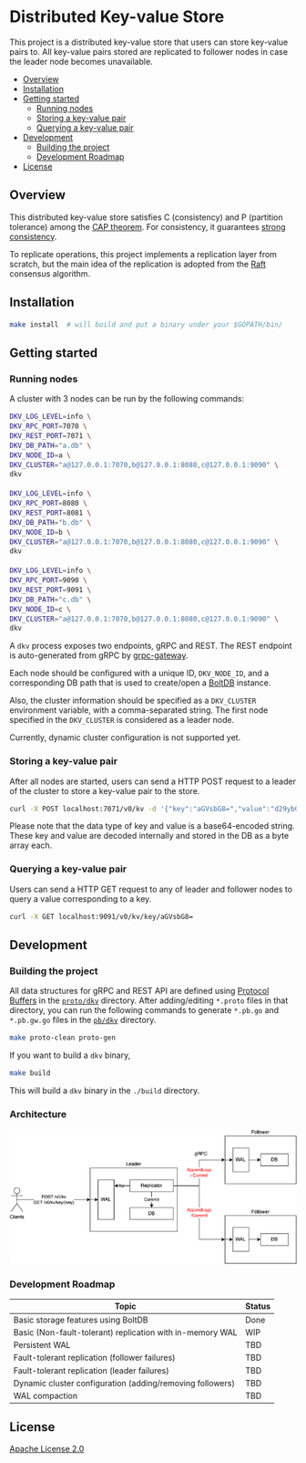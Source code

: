 # Distributed Key-value Store

This project is a distributed key-value store that users can store key-value pairs to.
All key-value pairs stored are replicated to follower nodes in case the leader node becomes unavailable.

* [Overview](#overview)
* [Installation](#installation)
* [Getting started](#getting-started)
    * [Running nodes](#running-nodes)
    * [Storing a key-value pair](#storing-a-key-value-pair)
    * [Querying a key-value pair](#querying-a-key-value-pair)
* [Development](#development)
    * [Building the project](#building-the-project)
    * [Development Roadmap](#development-roadmap)
* [License](#license)


## Overview

This distributed key-value store satisfies C (consistency) and P (partition tolerance) among the [CAP theorem](https://en.wikipedia.org/wiki/CAP_theorem).
For consistency, it guarantees [strong consistency](https://en.wikipedia.org/wiki/Strong_consistency).

To replicate operations, this project implements a replication layer from scratch,
but the main idea of the replication is adopted from the [Raft](https://raft.github.io/) consensus algorithm.


## Installation

```bash
make install  # will build and put a binary under your $GOPATH/bin/
```


## Getting started

### Running nodes

A cluster with 3 nodes can be run by the following commands:
```bash
DKV_LOG_LEVEL=info \
DKV_RPC_PORT=7070 \
DKV_REST_PORT=7071 \
DKV_DB_PATH="a.db" \
DKV_NODE_ID=a \
DKV_CLUSTER="a@127.0.0.1:7070,b@127.0.0.1:8080,c@127.0.0.1:9090" \
dkv

DKV_LOG_LEVEL=info \
DKV_RPC_PORT=8080 \
DKV_REST_PORT=8081 \
DKV_DB_PATH="b.db" \
DKV_NODE_ID=b \
DKV_CLUSTER="a@127.0.0.1:7070,b@127.0.0.1:8080,c@127.0.0.1:9090" \
dkv

DKV_LOG_LEVEL=info \
DKV_RPC_PORT=9090 \
DKV_REST_PORT=9091 \
DKV_DB_PATH="c.db" \
DKV_NODE_ID=c \
DKV_CLUSTER="a@127.0.0.1:7070,b@127.0.0.1:8080,c@127.0.0.1:9090" \
dkv
```

A `dkv` process exposes two endpoints, gRPC and REST. The REST endpoint is auto-generated from gRPC by [grpc-gateway](https://github.com/grpc-ecosystem/grpc-gateway).

Each node should be configured with a unique ID, `DKV_NODE_ID`, and a corresponding DB path that is used to create/open a [BoltDB](https://github.com/etcd-io/bbolt) instance.

Also, the cluster information should be specified as a `DKV_CLUSTER` environment variable, with a comma-separated string.
The first node specified in the `DKV_CLUSTER` is considered as a leader node.

Currently, dynamic cluster configuration is not supported yet.

### Storing a key-value pair

After all nodes are started, users can send a HTTP POST request to a leader of the cluster to store a key-value pair to the store.
```bash
curl -X POST localhost:7071/v0/kv -d '{"key":"aGVsbG8=","value":"d29ybGQ="}'
```
Please note that the data type of key and value is a base64-encoded string.
These key and value are decoded internally and stored in the DB as a byte array each.

### Querying a key-value pair

Users can send a HTTP GET request to any of leader and follower nodes to query a value corresponding to a key. 
```bash
curl -X GET localhost:9091/v0/kv/key/aGVsbG8=
```


## Development

### Building the project

All data structures for gRPC and REST API are defined using [Protocol Buffers](https://developers.google.com/protocol-buffers) in the [`proto/dkv`](./proto/dkv) directory.
After adding/editing `*.proto` files in that directory, you can run the following commands to generate `*.pb.go` and `*.pb.gw.go` files in the [`pb/dkv`](./pb/dkv) directory.
```bash
make proto-clean proto-gen
```

If you want to build a `dkv` binary,
```bash
make build
```
This will build a `dkv` binary in the `./build` directory.

### Architecture

![](./docs/images/dkv.drawio.png)

### Development Roadmap

| Topic                                                     | Status |
|-----------------------------------------------------------|--------|
| Basic storage features using BoltDB                       | Done   |
| Basic (Non-fault-tolerant) replication with in-memory WAL | WIP    |
| Persistent WAL                                            | TBD    |
| Fault-tolerant replication (follower failures)            | TBD    | 
| Fault-tolerant replication (leader failures)              | TBD    | 
| Dynamic cluster configuration (adding/removing followers) | TBD    | 
| WAL compaction                                            | TBD    |


## License

[Apache License 2.0](./LICENSE)